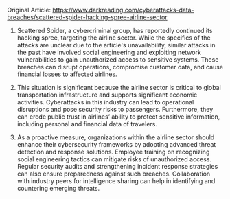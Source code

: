 Original Article: https://www.darkreading.com/cyberattacks-data-breaches/scattered-spider-hacking-spree-airline-sector

1) Scattered Spider, a cybercriminal group, has reportedly continued its hacking spree, targeting the airline sector. While the specifics of the attacks are unclear due to the article's unavailability, similar attacks in the past have involved social engineering and exploiting network vulnerabilities to gain unauthorized access to sensitive systems. These breaches can disrupt operations, compromise customer data, and cause financial losses to affected airlines.

2) This situation is significant because the airline sector is critical to global transportation infrastructure and supports significant economic activities. Cyberattacks in this industry can lead to operational disruptions and pose security risks to passengers. Furthermore, they can erode public trust in airlines’ ability to protect sensitive information, including personal and financial data of travelers.

3) As a proactive measure, organizations within the airline sector should enhance their cybersecurity frameworks by adopting advanced threat detection and response solutions. Employee training on recognizing social engineering tactics can mitigate risks of unauthorized access. Regular security audits and strengthening incident response strategies can also ensure preparedness against such breaches. Collaboration with industry peers for intelligence sharing can help in identifying and countering emerging threats.